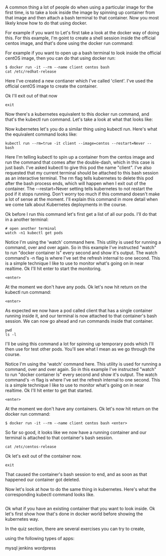 A common thing a lot of people do when using a particular image for the first time, is to take a look inside the image by spinning up container from that image and then attach a bash terminal to that container. Now you most likely know how to do that using docker. 

For example if you want to Let's first take a look at the docker way of doing this. For this example, I'm goint to create a shell session inside the official centos image, and that's done using the docker run command:

For example if you want to open up a bash terminal to look inside the official centOS image, then you can do that using docker run:

```
$ docker run -it --rm --name client centos bash
cat /etc/redhat-release
```

Here I've created a new contianer which I've called 'client'. I've used the official centOS image to create the container. 

Ok I'll exit out of that now

```
exit
```

Now there's a kubernetes equivalent to this docker run command, and that's the kubectl run command. Let's take a look at what that looks like:

Now kubernetes let's you do a similar thing using kubectl run. Here's what the equivalent command looks like:

```
kubectl run --rm=true -it client --image=centos --restart=Never -- bash
```

Here I'm telling kubectl to spin up a container from the centos image and run the command that comes after the double-dash, which in this case is just bash. I've asked kubectl to give this pod the name "client". I've also requested that my current terminal should be attached to this bash session as an interactive terminal. The rm flag tells kubernetes to delete this pod after the bash process ends, which will happen when I exit out of the container. The --restart=Never setting tells kubernetes to not restart the pod if it stops running. Don't worry too much if this command doesn't make a lot of sense at the moment. I'll explain this command in more detail when we come talk about Kubernetes deployments in the course. 


Ok before I run this command let's first get a list of all our pods. I'll do that in a another terminal:

```
# open another terminal
watch -n1 kubectl get pods
```

Notice I'm using the 'watch' command here. This utility is used for running a command, over and over again. So in this example I've instructed "watch" to run "docker container ls" every second and show it's output. The watch command's -n flag is where I've set the refresh internal to one second.  This is a simple technique I like to use to monitor what's going on in near realtime. Ok I'll hit enter to start the monitoring. 

```
<enter>
```

At the moment we don't have any pods. Ok let's now hit return on the kubectl run command:


```
<enter>
```

As expected we now have a pod called client that has a single container running inside it, and our terminal is now attached to that container's bash session. We can now go ahead and run commands inside that container. 

```
pwd
ls -l
```



I'll be using this command a lot for spinning up temporary pods which I'll then use for test other pods. You'll see what I mean as we go through the course. 





















Notice I'm using the 'watch' command here. This utility is used for running a command, over and over again. So in this example I've instructed "watch" to run "docker container ls" every second and show it's output. The watch command's -n flag is where I've set the refresh internal to one second.  This is a simple technique I like to use to monitor what's going on in near realtime. Ok I'll hit enter to get that started. 

```
<enter>
```

At the moment we don't have any containers. Ok let's now hit return on the docker run command:

```
$ docker run -it --rm --name client centos bash <enter>
```

So far so good, it looks like we now have a running container and our terminal is attached to that container's bash session. 

```
cat /etc/centos-release
```

Ok let's exit out of the container now. 

```
exit
```

That caused the container's bash session to end, and as soon as that happened our container got deleted. 


Now let's look at how to do the same thing in kubernetes. Here's what the corresponding kubectl command looks like. 



```

```







Ok what if you have an existing container that you want to look inside. Ok let's first show how that's done in docker world before showing the kubernetes way. 







In the quiz section, there are several exercises you can try to create,

using the following types of apps:


mysql
jenkins
wordpress
